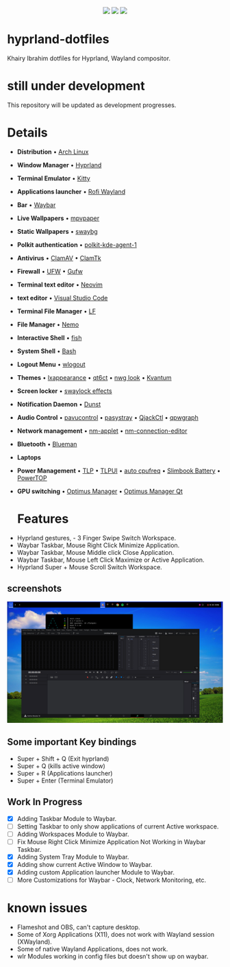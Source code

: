 <div align="center">
<img src="https://img.shields.io/github/last-commit/KhairyIbrahim/hyprland-dotfiles?style=for-the-badge&logo=github&color=a6da95&logoColor=D9E0EE&labelColor=302D41"/>
<img src="https://img.shields.io/github/repo-size/KhairyIbrahim/hyprland-dotfiles?style=for-the-badge&logo=dropbox&color=7dc4e4&logoColor=D9E0EE&labelColor=302D41"/>
<img src="https://img.shields.io/github/stars/KhairyIbrahim/hyprland-dotfiles?style=for-the-badge&logo=powerpages&color=cba6f7&logoColor=D9E0EE&labelColor=302D41"/>
</div>



# hyprland-dotfiles
Khairy Ibrahim dotfiles for Hyprland, Wayland compositor.

# still under development
This repository will be updated as development progresses.


  # Details

* **Distribution** •  [Arch Linux](https://github.com/archlinux)
* **Window Manager** •  [Hyprland](https://github.com/hyprwm/Hyprland)
* **Terminal Emulator** •  [Kitty](https://github.com/kovidgoyal/kitty)
* **Applications launcher** •  [Rofi Wayland](https://github.com/lbonn/rofi)
* **Bar** •  [Waybar](https://github.com/Alexays/Waybar)
* **Live Wallpapers** •  [mpvpaper](https://github.com/GhostNaN/mpvpaper)
* **Static Wallpapers** •  [swaybg](https://github.com/swaywm/swaybg)
* **Polkit authentication** •  [polkit-kde-agent-1](https://github.com/KDE/polkit-kde-agent-1)
* **Antivirus** •  [ClamAV](https://github.com/Cisco-Talos/clamav) • [ClamTk](https://github.com/dave-theunsub/clamtk)
* **Firewall** •  [UFW](https://archlinux.org/packages/community/any/ufw/) • [Gufw](https://github.com/costales/gufw)
* **Terminal text editor** •  [Neovim](https://github.com/neovim/neovim)
* **text editor** •  [Visual Studio Code](https://github.com/microsoft/vscode)
* **Terminal File Manager** •  [LF](https://github.com/gokcehan/lf)
* **File Manager** •  [Nemo](https://github.com/linuxmint/nemo)
* **Interactive Shell** •  [fish](https://github.com/fish-shell/fish-shell)
* **System Shell** •  [Bash](https://archlinux.org/packages/core/x86_64/bash/)
* **Logout Menu** •  [wlogout](https://github.com/ArtsyMacaw/wlogout)

* **Themes** •  [lxappearance](https://github.com/lxde/lxappearance) • [qt6ct](https://github.com/trialuser02/qt6ct) • [nwg look](https://github.com/nwg-piotr/nwg-look) • [Kvantum](https://github.com/tsujan/Kvantum)

* **Screen locker** •  [swaylock effects](https://github.com/mortie/swaylock-effects)
* **Notification Daemon** •  [Dunst](https://github.com/dunst-project/dunst)
* **Audio Control** •  [pavucontrol](https://github.com/pulseaudio/pavucontrol) • [pasystray](https://github.com/christophgysin/pasystray) • [QjackCtl](https://github.com/rncbc/qjackctl) • [qpwgraph](https://github.com/rncbc/qpwgraph)
* **Network management** •  [nm-applet](https://archlinux.org/packages/extra/x86_64/network-manager-applet/) • [nm-connection-editor](https://archlinux.org/packages/extra/x86_64/nm-connection-editor/)
* **Bluetooth** •  [Blueman](https://github.com/blueman-project/blueman)

* **Laptops**
* **Power Management** •  [TLP](https://github.com/linrunner/TLP) • [TLPUI](https://github.com/d4nj1/TLPUI) • [auto cpufreq](https://github.com/AdnanHodzic/auto-cpufreq) • [Slimbook Battery](https://github.com/Slimbook-Team/slimbookbattery) • [PowerTOP](https://github.com/fenrus75/powertop)
* **GPU switching** •  [Optimus Manager](https://github.com/Askannz/optimus-manager) • [Optimus Manager Qt](https://github.com/Shatur/optimus-manager-qt)

  

  # Features
- Hyprland gestures, - 3 Finger Swipe Switch Workspace.
- Waybar Taskbar, Mouse Right Click Minimize Application.
- Waybar Taskbar, Mouse Middle click Close Application.
- Waybar Taskbar, Mouse Left Click Maximize or Active Application.
- Hyprland Super + Mouse Scroll Switch Workspace.

## screenshots
![Screenshot](/gallery/1.png)


## Some important Key bindings
- Super + Shift + Q (Exit hyprland)
- Super + Q (kills active window)
- Super + R (Applications launcher)
- Super + Enter (Terminal Emulator)

## Work In Progress
- [x] Adding Taskbar Module to Waybar.
- [ ] Setting Taskbar to only show applications of current Active workspace.
- [ ] Adding Workspaces Module to Waybar.
- [ ] Fix Mouse Right Click Minimize Application Not Working in Waybar Taskbar.
- [x] Adding System Tray Module to Waybar.
- [x] Adding show current Active Window to Waybar.
- [x] Adding custom Application launcher Module to Waybar.
- [ ] More Customizations for Waybar - Clock, Network Monitoring, etc.

# known issues
- Flameshot and OBS, can't capture desktop.
- Some of Xorg Applications (X11), does not work with Wayland session (XWayland).
- Some of native Wayland Applications, does not work.
- wlr Modules working in config files but doesn't show up on waybar.
